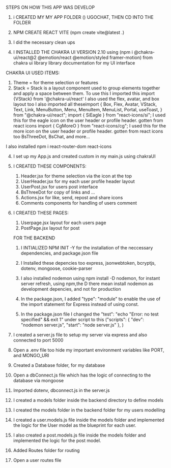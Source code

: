 STEPS ON HOW THIS APP WAS DEVELOP

1. i CREATED MY MY APP FOLDER ()
   UGOCHAT, THEN CD INTO THE FOLDER

2. NPM CREATE REACT VITE (npm create vite@latest .)

3. I did the necessary clean ups

4. I INSTALLED THE CHAKRA UI VERSION 2.10 using (npm i @chakra-ui/react@2 @emotion/react @emotion/styled framer-motion) from chakra ui library library documentation for my UI interface

CHAKRA UI USED ITEMS:

1. Theme = for theme selection or features
2. Stack = Stack is a layout component used to group elements together and apply a space between them. To use this I imported this import {VStack} from '@chakra-ui/react' I also used the flex, avatar, and box layout too
   I also imported all theseimport {
   Box,
   Flex,
   Avatar,
   VStack,
   Text,
   Link,
   MenuButton,
   Menu,
   MenuItem,
   MenuList,
   Portal,
   useToast,
   } from "@chakra-ui/react";
   import { SiEagle } from "react-icons/si"; I used this for the eagle icon on the user header or profile header. gotten from react icons
   import { CgMoreO } from "react-icons/cg"; I used this for the more icon on the user header or profile header. gotten from react icons too
   BsThreeDot, BsChat, and more...

I also installed npm i react-router-dom react-icons

4. I set up my App.js and created custom in my main.js using chakraUI

5. I CREATED THESE COMPONENTS:

   1. Header.jsx for theme selection via the icon at the top
   2. UserHeader.jsx for my each user profile header layout
   3. UserPost.jsx for users post interface
   4. BsThreeDot for copy of links and ...
   5. Actions.jsx for like, send, repost and share icons
   6. Comments components for handling of users comment

6. I CREATED THESE PAGES:

   1. Userpage.jsx layout for each users page
   2. PostPage.jsx layout for post

   FOR THE BACKEND

   1. I INTIALIZED NPM INIT -Y for the installation of the neccessary dependencies, and package.json file

   2. I Installed these depencies too express, jsonwebtoken, bcryptjs, dotenv, mongoose, cookie-parser

   3. I also installed nodemon using npm install -D nodemon, for instant server refresh, using npm,the D there mean install nodemon as development depencies, and not for production

   4. In the package.json, I added "type": "module" to enable the use of the import statement for Express instead of using const.

   5. In the package.json file I changed the "test": "echo \"Error: no test specified\" && exit 1" under script to this ("scripts": {
      "dev": "nodemon server.js",
      "start": "node server.js"
      }, )

7. I created a server.js file to setup my server via express and also connected to port 5000

8. Open a .env file too hide my important environment variables like PORT, and MONGO_URI

9. Created a Database folder, for my database

10. Open a dbConnect.js file which has the logic of connecting to the database via mongoose

11. Imported dotenv, dbconnect.js in the server.js

12. I created a models folder inside the backend directory to define models

13. I created the models folder in the backend folder for my users modelling

14. I created a user.models.js file inside the models folder and implemented the logic for the User model as the blueprint for each user.

15. I also created a post.models.js file inside the models folder and implemented the logic for the post model.

16. Added Routes folder for routing
17. Open a user routes file

